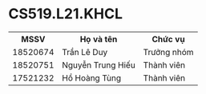 # CS519.L21.KHCL 


<table style="width:100%">
  <tr>
    <th>MSSV</th>
    <th>Họ và tên</th>
    <th>Chức vụ</th>
  </tr>
  <tr>
    <td>18520674</td>
    <td>Trần Lê Duy</td>
    <td>Trưởng nhóm</td>
  </tr>
  <tr>
    <td>18520751</td>
    <td>Nguyễn Trung Hiếu</td>
    <td>Thành viên</td>
  </tr>
  <tr>
    <td>17521232</td>
    <td>Hồ Hoàng Tùng</td>
    <td>Thành viên</td>
</table>
